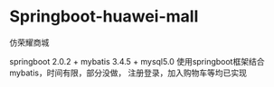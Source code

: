 # Springboot-huawei-mall
仿荣耀商城

springboot 2.0.2 + mybatis 3.4.5 + mysql5.0
使用springboot框架结合mybatis，时间有限，部分没做，
注册登录，加入购物车等均已实现
